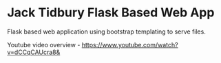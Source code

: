 # Jack Tidbury Flask Based Web App

Flask based web application using bootstrap templating to serve files.

Youtube video overview - https://www.youtube.com/watch?v=dCCqCAUcra8&
